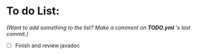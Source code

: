 # To do List:

*(Want to add something to the list? Make a comment on **TODO.yml** 's last commit.)*

- [ ] Finish and review javadoc
